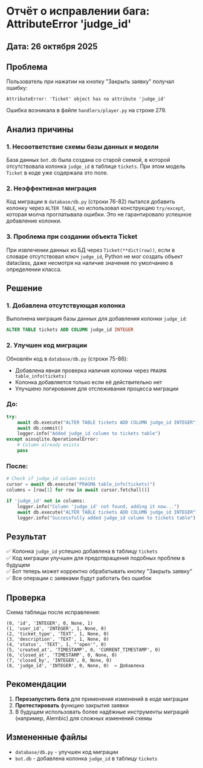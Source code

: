 # Отчёт о исправлении бага: AttributeError 'judge_id'

## Дата: 26 октября 2025

## Проблема

Пользователь при нажатии на кнопку "Закрыть заявку" получал ошибку:
```
AttributeError: 'Ticket' object has no attribute 'judge_id'
```

Ошибка возникала в файле `handlers/player.py` на строке 279.

## Анализ причины

### 1. Несоответствие схемы базы данных и модели
База данных `bot.db` была создана со старой схемой, в которой отсутствовала колонка `judge_id` в таблице `tickets`. При этом модель `Ticket` в коде уже содержала это поле.

### 2. Неэффективная миграция
Код миграции в `database/db.py` (строки 76-82) пытался добавить колонку через `ALTER TABLE`, но использовал конструкцию `try/except`, которая молча проглатывала ошибки. Это не гарантировало успешное добавление колонки.

### 3. Проблема при создании объекта Ticket
При извлечении данных из БД через `Ticket(**dict(row))`, если в словаре отсутствовал ключ `judge_id`, Python не мог создать объект dataclass, даже несмотря на наличие значения по умолчанию в определении класса.

## Решение

### 1. Добавлена отсутствующая колонка
Выполнена миграция базы данных для добавления колонки `judge_id`:
```sql
ALTER TABLE tickets ADD COLUMN judge_id INTEGER
```

### 2. Улучшен код миграции
Обновлён код в `database/db.py` (строки 75-86):
- Добавлена явная проверка наличия колонки через `PRAGMA table_info(tickets)`
- Колонка добавляется только если её действительно нет
- Улучшено логирование для отслеживания процесса миграции

### До:
```python
try:
    await db.execute("ALTER TABLE tickets ADD COLUMN judge_id INTEGER")
    await db.commit()
    logger.info("Added judge_id column to tickets table")
except aiosqlite.OperationalError:
    # Column already exists
    pass
```

### После:
```python
# Check if judge_id column exists
cursor = await db.execute("PRAGMA table_info(tickets)")
columns = [row[1] for row in await cursor.fetchall()]

if 'judge_id' not in columns:
    logger.info("Column 'judge_id' not found, adding it now...")
    await db.execute("ALTER TABLE tickets ADD COLUMN judge_id INTEGER")
    logger.info("Successfully added judge_id column to tickets table")
```

## Результат

✅ Колонка `judge_id` успешно добавлена в таблицу `tickets`  
✅ Код миграции улучшен для предотвращения подобных проблем в будущем  
✅ Бот теперь может корректно обрабатывать кнопку "Закрыть заявку"  
✅ Все операции с заявками будут работать без ошибок  

## Проверка

Схема таблицы после исправления:
```
(0, 'id', 'INTEGER', 0, None, 1)
(1, 'user_id', 'INTEGER', 1, None, 0)
(2, 'ticket_type', 'TEXT', 1, None, 0)
(3, 'description', 'TEXT', 1, None, 0)
(4, 'status', 'TEXT', 1, "'open'", 0)
(5, 'created_at', 'TIMESTAMP', 0, 'CURRENT_TIMESTAMP', 0)
(6, 'closed_at', 'TIMESTAMP', 0, None, 0)
(7, 'closed_by', 'INTEGER', 0, None, 0)
(8, 'judge_id', 'INTEGER', 0, None, 0)  ← Добавлена
```

## Рекомендации

1. **Перезапустить бота** для применения изменений в коде миграции
2. **Протестировать** функцию закрытия заявки
3. В будущем использовать более надёжные инструменты миграций (например, Alembic) для сложных изменений схемы

## Измененные файлы

- `database/db.py` - улучшен код миграции
- `bot.db` - добавлена колонка `judge_id` в таблицу `tickets`

